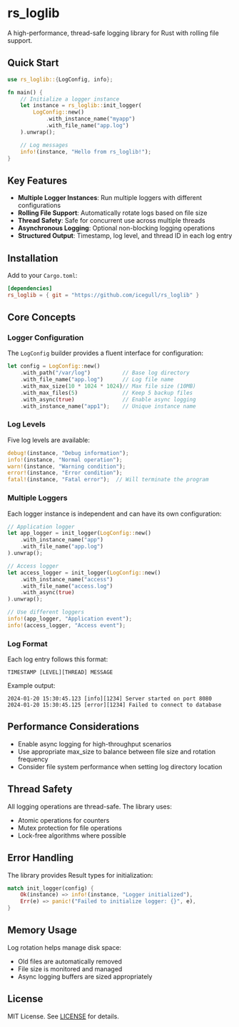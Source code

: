# rs_loglib

A high-performance, thread-safe logging library for Rust with rolling file support.

## Quick Start

```rust
use rs_loglib::{LogConfig, info};

fn main() {
    // Initialize a logger instance
    let instance = rs_loglib::init_logger(
        LogConfig::new()
            .with_instance_name("myapp")
            .with_file_name("app.log")
    ).unwrap();

    // Log messages
    info!(instance, "Hello from rs_loglib!");
}
```

## Key Features

- **Multiple Logger Instances**: Run multiple loggers with different configurations
- **Rolling File Support**: Automatically rotate logs based on file size
- **Thread Safety**: Safe for concurrent use across multiple threads
- **Asynchronous Logging**: Optional non-blocking logging operations
- **Structured Output**: Timestamp, log level, and thread ID in each log entry

## Installation

Add to your `Cargo.toml`:

```toml
[dependencies]
rs_loglib = { git = "https://github.com/icegull/rs_loglib" }
```

## Core Concepts

### Logger Configuration

The `LogConfig` builder provides a fluent interface for configuration:

```rust
let config = LogConfig::new()
    .with_path("/var/log")          // Base log directory
    .with_file_name("app.log")      // Log file name
    .with_max_size(10 * 1024 * 1024)// Max file size (10MB)
    .with_max_files(5)              // Keep 5 backup files
    .with_async(true)               // Enable async logging
    .with_instance_name("app1");    // Unique instance name
```

### Log Levels

Five log levels are available:

```rust
debug!(instance, "Debug information");
info!(instance, "Normal operation");
warn!(instance, "Warning condition");
error!(instance, "Error condition");
fatal!(instance, "Fatal error");  // Will terminate the program
```

### Multiple Loggers

Each logger instance is independent and can have its own configuration:

```rust
// Application logger
let app_logger = init_logger(LogConfig::new()
    .with_instance_name("app")
    .with_file_name("app.log")
).unwrap();

// Access logger
let access_logger = init_logger(LogConfig::new()
    .with_instance_name("access")
    .with_file_name("access.log")
    .with_async(true)
).unwrap();

// Use different loggers
info!(app_logger, "Application event");
info!(access_logger, "Access event");
```

### Log Format

Each log entry follows this format:
```
TIMESTAMP [LEVEL][THREAD] MESSAGE
```

Example output:
```
2024-01-20 15:30:45.123 [info][1234] Server started on port 8080
2024-01-20 15:30:45.125 [error][1234] Failed to connect to database
```

## Performance Considerations

- Enable async logging for high-throughput scenarios
- Use appropriate max_size to balance between file size and rotation frequency
- Consider file system performance when setting log directory location

## Thread Safety

All logging operations are thread-safe. The library uses:
- Atomic operations for counters
- Mutex protection for file operations
- Lock-free algorithms where possible

## Error Handling

The library provides Result types for initialization:

```rust
match init_logger(config) {
    Ok(instance) => info!(instance, "Logger initialized"),
    Err(e) => panic!("Failed to initialize logger: {}", e),
}
```

## Memory Usage

Log rotation helps manage disk space:
- Old files are automatically removed
- File size is monitored and managed
- Async logging buffers are sized appropriately

## License

MIT License. See [LICENSE](LICENSE) for details.

